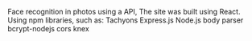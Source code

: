 Face recognition in photos using a API,
The site was built using React.
Using npm libraries, such as:
Tachyons
Express.js
Node.js
body parser
bcrypt-nodejs
cors
knex

